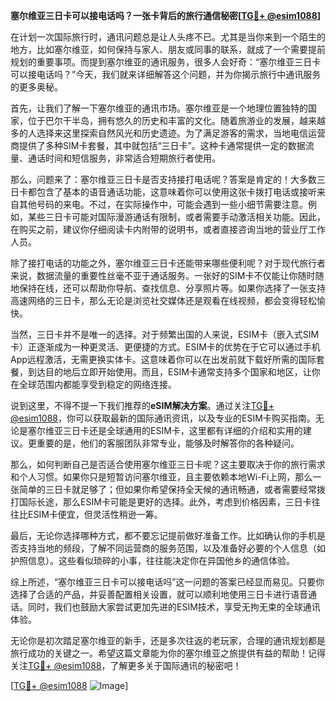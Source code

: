 **塞尔维亚三日卡可以接电话吗？一张卡背后的旅行通信秘密[[TG💪+ @esim1088](https://t.me/s/esim1088)]**

在计划一次国际旅行时，通讯问题总是让人头疼不已。尤其是当你来到一个陌生的地方，比如塞尔维亚，如何保持与家人、朋友或同事的联系，就成了一个需要提前规划的重要事项。而提到塞尔维亚的通讯服务，很多人会好奇：“塞尔维亚三日卡可以接电话吗？”今天，我们就来详细解答这个问题，并为你揭示旅行中通讯服务的更多奥秘。

首先，让我们了解一下塞尔维亚的通讯市场。塞尔维亚是一个地理位置独特的国家，位于巴尔干半岛，拥有悠久的历史和丰富的文化。随着旅游业的发展，越来越多的人选择来这里探索自然风光和历史遗迹。为了满足游客的需求，当地电信运营商提供了多种SIM卡套餐，其中就包括“三日卡”。这种卡通常提供一定的数据流量、通话时间和短信服务，非常适合短期旅行者使用。

那么，问题来了：塞尔维亚三日卡是否支持接打电话呢？答案是肯定的！大多数三日卡都包含了基本的语音通话功能，这意味着你可以使用这张卡拨打电话或接听来自其他号码的来电。不过，在实际操作中，可能会遇到一些小细节需要注意。例如，某些三日卡可能对国际漫游通话有限制，或者需要手动激活相关功能。因此，在购买之前，建议你仔细阅读卡内附带的说明书，或者直接咨询当地的营业厅工作人员。

除了接打电话的功能之外，塞尔维亚三日卡还能带来哪些便利呢？对于现代旅行者来说，数据流量的重要性丝毫不亚于通话服务。一张好的SIM卡不仅能让你随时随地保持在线，还可以帮助你导航、查找信息、分享照片等。如果你选择了一张支持高速网络的三日卡，那么无论是浏览社交媒体还是观看在线视频，都会变得轻松愉快。

当然，三日卡并不是唯一的选择。对于频繁出国的人来说，ESIM卡（嵌入式SIM卡）正逐渐成为一种更灵活、更便捷的方式。ESIM卡的优势在于它可以通过手机App远程激活，无需更换实体卡。这意味着你可以在出发前就下载好所需的国际套餐，到达目的地后立即开始使用。而且，ESIM卡通常支持多个国家和地区，让你在全球范围内都能享受到稳定的网络连接。

说到这里，不得不提一下我们推荐的**eSIM解决方案**。通过关注[TG💪+ @esim1088](https://t.me/s/esim1088)，你可以获取最新的国际通讯资讯，以及专业的ESIM卡购买指南。无论是塞尔维亚三日卡还是全球通用的ESIM卡，这里都有详细的介绍和实用的建议。更重要的是，他们的客服团队非常专业，能够及时解答你的各种疑问。

那么，如何判断自己是否适合使用塞尔维亚三日卡呢？这主要取决于你的旅行需求和个人习惯。如果你只是短暂访问塞尔维亚，且主要依赖本地Wi-Fi上网，那么一张简单的三日卡就足够了；但如果你希望保持全天候的通讯畅通，或者需要经常拨打国际长途，那么ESIM卡可能是更好的选择。此外，考虑到价格因素，三日卡往往比ESIM卡便宜，但灵活性稍逊一筹。

最后，无论你选择哪种方式，都不要忘记提前做好准备工作。比如确认你的手机是否支持当地的频段，了解不同运营商的服务范围，以及准备好必要的个人信息（如护照信息）。这些看似琐碎的小事，往往能决定你在异国他乡的通信体验。

综上所述，“塞尔维亚三日卡可以接电话吗”这一问题的答案已经显而易见。只要你选择了合适的产品，并妥善配置相关设置，就可以顺利地使用三日卡进行语音通话。同时，我们也鼓励大家尝试更加先进的ESIM技术，享受无拘无束的全球通讯体验。

无论你是初次踏足塞尔维亚的新手，还是多次往返的老玩家，合理的通讯规划都是旅行成功的关键之一。希望这篇文章能为你的塞尔维亚之旅提供有益的帮助！记得关注[TG💪+ @esim1088](https://t.me/s/esim1088)，了解更多关于国际通讯的秘密吧！

[[TG💪+ @esim1088](https://t.me/s/esim1088) ![Image](https://i.postimg.cc/4NQfJmqS/Snipaste-2025-05-13-00-14-12.png)]